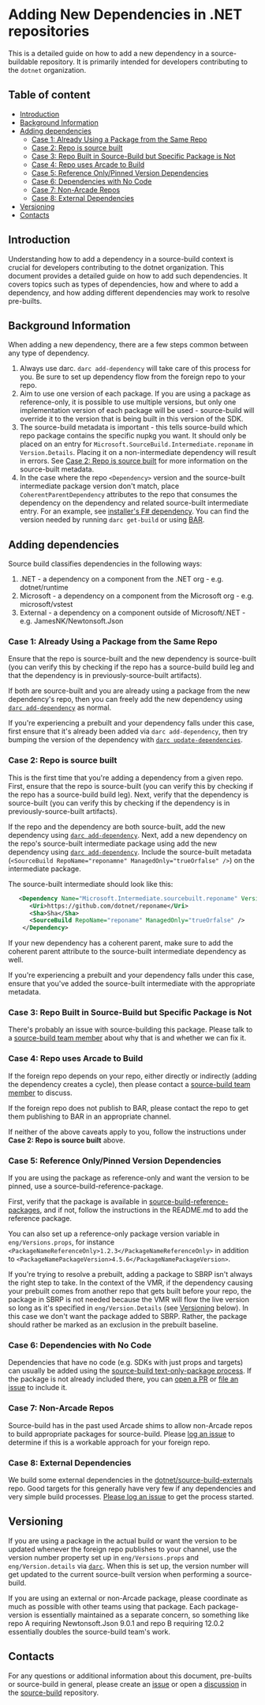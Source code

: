 # Adding New Dependencies in .NET repositories

This is a detailed guide on how to add a new dependency in a source-buildable repository.
It is primarily intended for developers contributing to the `dotnet` organization.

## Table of content

- [Introduction](#introduction)
- [Background Information](#background-information)
- [Adding dependencies](#adding-dependencies)
  - [Case 1: Already Using a Package from the Same Repo](#case-1-already-using-a-package-from-the-same-repo)
  - [Case 2: Repo is source built](#case-2-repo-is-source-built)
  - [Case 3: Repo Built in Source-Build but Specific Package is Not](#case-3-repo-built-in-source-build-but-specific-package-is-not)
  - [Case 4: Repo uses Arcade to Build](#case-4-repo-uses-arcade-to-build)
  - [Case 5: Reference Only/Pinned Version Dependencies](#case-5-reference-onlypinned-version-dependencies)
  - [Case 6: Dependencies with No Code](#case-6-dependencies-with-no-code)
  - [Case 7: Non-Arcade Repos](#case-7-non-arcade-repos)
  - [Case 8: External Dependencies](#case-8-external-dependencies)
- [Versioning](#versioning)
- [Contacts](#contacts)

## Introduction

Understanding how to add a dependency in a source-build context is crucial for developers contributing to the dotnet organization. This document provides a detailed guide on how to add such dependencies. It covers topics such as types of dependencies, how and where to add a dependency, and how adding different dependencies may work to resolve pre-builts.

## Background Information

When adding a new dependency, there are a few steps common between any type
of dependency. 

1. Always use darc. `darc add-dependency` will take care of
this process for you. Be sure to set up dependency flow from the foreign repo to your repo.
1. Aim to use one version of each package.  If you are using a package as reference-only, it is possible to use multiple versions, but only one implementation version of each package will be used - source-build will override it to the version that is being built in this version of the SDK.
1. The source-build metadata is important - this tells source-build which repo
package contains the specific nupkg you want. It should only be placed on an entry for `Microsoft.SourceBuild.Intermediate.reponame` in `Version.Details`. Placing it on a non-intermediate dependency will result in errors. See [Case 2: Repo is source built](#case-2-repo-is-source-built) for more information on the source-built metadata.
1. In the case where the repo `<Dependency>` version and the source-built intermediate package version don't match, place `CoherentParentDependency` attributes to the repo that consumes the dependency on the dependency and related source-built intermediate entry. For an example, see [installer's F# dependency](https://github.com/dotnet/installer/blob/ba1739a2363b1062f03ea386ec67174c6468d3b2/eng/Version.Details.xml#L128). You can find the version needed by running `darc get-build` or using [BAR](https://aka.ms/bar).

## Adding dependencies

Source build classifies dependencies in the following ways:

1. .NET - a dependency on a component from the .NET org - e.g. dotnet/runtime
2. Microsoft - a dependency on a component from the Microsoft org - e.g. microsoft/vstest
3. External - a dependency on a component outside of Microsoft/.NET - e.g. JamesNK/Newtonsoft.Json

### Case 1: Already Using a Package from the Same Repo

Ensure that the repo is source-built and the new dependency is source-built (you can verify this by checking if the repo has a source-build build leg and that the dependency is in previously-source-built artifacts).

If both are source-built and you are already using a package from the new dependency's repo, then you can freely add the new dependency using [`darc add-dependency`](https://github.com/dotnet/arcade/blob/main/Documentation/Darc.md#add-dependency) as normal.

If you're experiencing a prebuilt and your dependency falls under this case, first ensure that it's already been added via `darc add-dependency`, then try bumping the version of the dependency with [`darc update-dependencies`](https://github.com/dotnet/arcade/blob/main/Documentation/Darc.md#update-dependencies).

### Case 2: Repo is source built

This is the first time that you're adding a dependency from a given repo. First, ensure that the repo is source-built (you can verify this by checking if the repo has a source-build build leg). Next, verify that the dependency is source-built (you can verify this by checking if the dependency is in previously-source-built artifacts).

If the repo and the dependency are both source-built, add the new dependency using [`darc add-dependency`](https://github.com/dotnet/arcade/blob/main/Documentation/Darc.md#add-dependency). Next, add a new dependency on the repo's source-built intermediate package using add the new dependency using [`darc add-dependency`](https://github.com/dotnet/arcade/blob/main/Documentation/Darc.md#add-dependency). Include the source-built metadata (`<SourceBuild RepoName="reponamne" ManagedOnly="trueOrfalse" />`) on the intermediate package.

The source-built intermediate should look like this:
```xml
   <Dependency Name="Microsoft.Intermediate.sourcebuilt.reponame" Version="repoversion" >
      <Uri>https://github.com/dotnet/reponame</Uri>
      <Sha>Sha</Sha>
      <SourceBuild RepoName="reponame" ManagedOnly="trueOrfalse" />
    </Dependency>
```

If your new dependency has a coherent parent, make sure to add the coherent parent attribute to the source-built intermediate dependency as well.

If you're experiencing a prebuilt and your dependency falls under this case, ensure that you've added the source-built intermediate with the appropriate metadata.

### Case 3: Repo Built in Source-Build but Specific Package is Not

There's probably an issue with source-building this package. Please talk to a [source-build team member](https://github.com/orgs/dotnet/teams/source-build-internal) about why that is and whether we can fix it.

### Case 4: Repo uses Arcade to Build

If the foreign repo depends on your repo, either directly or indirectly (adding the dependency creates a cycle), then please contact a [source-build team member](https://github.com/orgs/dotnet/teams/source-build-internal) to discuss.

If the foreign repo does not publish to BAR, please contact the repo to get them publishing to BAR in an appropriate channel.

If neither of the above caveats apply to you, follow the instructions under **Case 2: Repo is source built** above.

### Case 5: Reference Only/Pinned Version Dependencies

If you are using the package as reference-only and want the version to be pinned, use a source-build-reference-package.

First, verify that the package is available in [source-build-reference-packages](https://github.com/dotnet/source-build-reference-packages), and if not, follow the instructions in the README.md to add the reference package.

You can also set up a reference-only package version variable in `eng/Versions.props`, for instance `<PackageNameReferenceOnly>1.2.3</PackageNameReferenceOnly>` in addition to `<PackageNamePackageVersion>4.5.6</PackageNamePackageVersion>`.

If you're trying to resolve a prebuilt, adding a package to SBRP isn't always the right step to take. In the context of the VMR, if the dependency causing your prebuilt comes from another repo that gets built before your repo, the package in SBRP is not needed because the VMR will flow the live version so long as it's specified in `eng/Version.Details` (see [Versioning](#versioning) below). In this case we don't want the package added to SBRP. Rather, the package should rather be marked as an exclusion in the prebuilt baseline.

### Case 6: Dependencies with No Code

Dependencies that have no code (e.g. SDKs with just props and targets) can usually be added using the [source-build text-only-package process](https://github.com/dotnet/source-build-reference-packages/tree/main/src/textOnlyPackages/src). If the package is not already included there, you can [open a PR](https://github.com/dotnet/source-build-reference-packages/pulls) or [file an issue](https://github.com/dotnet/source-build/issues/new/choose) to include it.

### Case 7: Non-Arcade Repos

Source-build has in the past used Arcade shims to allow non-Arcade repos to build appropriate packages for source-build. Please [log an issue](https://github.com/dotnet/source-build/issues/new/choose) to determine if this is a workable approach for your foreign repo.

### Case 8: External Dependencies

We build some external dependencies in the [dotnet/source-build-externals](https://github.com/dotnet/source-build-externals) repo. Good targets for this generally have very few if any dependencies and very simple build processes. [Please log an issue](https://github.com/dotnet/source-build/issues/new/choose) to get the process started.

## Versioning

If you are using a package in the actual build or want the version to be updated whenever the foreign repo publishes to your channel, use the version number property set up in `eng/Versions.props` and `eng/Version.details` via [`darc`](https://github.com/dotnet/arcade/blob/main/Documentation/Darc.md#darc).  When this is set up, the version number will get updated to the current source-built version when performing a source-build.

If you are using an external or non-Arcade package, please coordinate as much as possible with other teams using that package. Each package-version is essentially maintained as a separate concern, so something like repo A requiring Newtonsoft.Json 9.0.1 and repo B requiring 12.0.2 essentially doubles the source-build team's work.

## Contacts

For any questions or additional information about this document, pre-builts or source-build in general, please create an [issue](https://github.com/dotnet/source-build/issues) or open a [discussion](https://github.com/dotnet/source-build/discussions) in the [source-build](https://github.com/dotnet/source-build) repository.